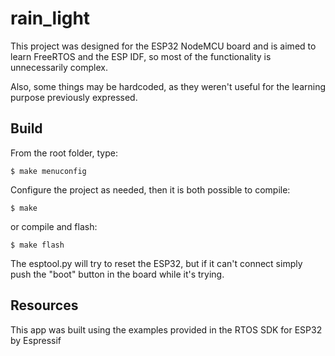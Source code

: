 # rain_light
This project was designed for the ESP32 NodeMCU board and is aimed to learn FreeRTOS and the ESP IDF, so most of the functionality is unnecessarily complex.

Also, some things may be hardcoded, as they weren't useful for the learning purpose previously expressed.

## Build
From the root folder, type:
```
$ make menuconfig
```
Configure the project as needed, then it is both possible to compile:
```
$ make
```
or compile and flash:
```
$ make flash
```
The esptool.py will try to reset the ESP32, but if it can't connect simply push the "boot" button in the board while it's trying.

## Resources
This app was built using the examples provided in the RTOS SDK for ESP32 by Espressif